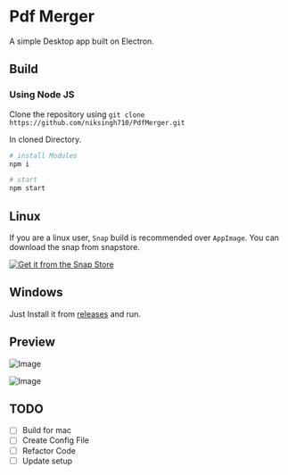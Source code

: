 # Pdf Merger

A simple Desktop app built on Electron.

## Build

### Using Node JS

Clone the repository using `git clone https://github.com/niksingh710/PdfMerger.git`

In cloned Directory.

```bash
# install Modules
npm i

# start
npm start
```

## Linux

If you are a linux user, `Snap` build is recommended over `AppImage`. You can download the snap from snapstore.

[![Get it from the Snap Store](https://snapcraft.io/static/images/badges/en/snap-store-black.svg)](https://snapcraft.io/pdfmerger)

## Windows

Just Install it from [releases](https://github.com/niksingh710/PdfMerger/releases) and run.

## Preview

![Image](https://github.com/niksingh710/PdfMerger/blob/master/asset/1.png)

![Image](https://github.com/niksingh710/PdfMerger/blob/master/asset/2.png)

## TODO

- [ ] Build for mac
- [ ] Create Config File
- [ ] Refactor Code
- [ ] Update setup
